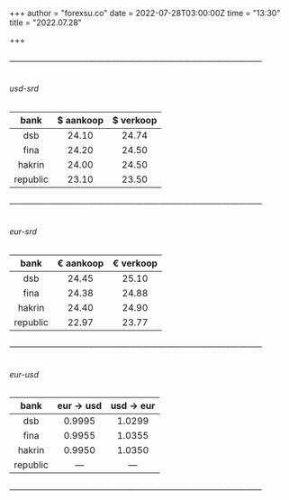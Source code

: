 +++
author = "forexsu.co"
date = 2022-07-28T03:00:00Z
time = "13:30"
title = "2022.07.28"

+++
###### ————————————————————————————————
###### usd-srd
bank|$ aankoop|$ verkoop
:-----:|:-----:|:-----:
dsb  |24.10|24.74
fina  |24.20|24.50
hakrin  |24.00|24.50
republic  |23.10|23.50
###### ————————————————————————————————
###### eur-srd
bank|€ aankoop|€ verkoop
:-----:|:-----:|:-----:
dsb  |24.45|25.10
fina  |24.38|24.88
hakrin  |24.40|24.90
republic  |22.97|23.77
###### ————————————————————————————————
###### eur-usd
bank|eur → usd|usd → eur
:-----:|:-----:|:-----:
dsb  |0.9995|1.0299
fina  |0.9955|1.0355
hakrin  |0.9950|1.0350
republic  |—|—
###### ————————————————————————————————
